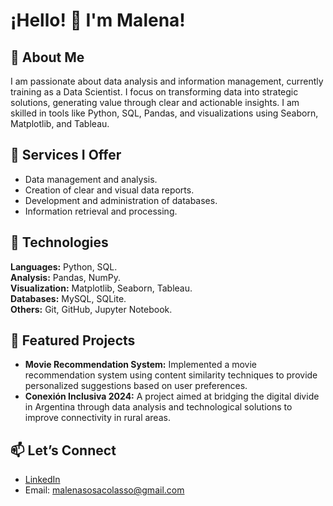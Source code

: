 # ¡Hello! 👋 I'm Malena!  

## 🌟 About Me  
I am passionate about data analysis and information management, currently training as a Data Scientist. I focus on transforming data into strategic solutions, generating value through clear and actionable insights. I am skilled in tools like Python, SQL, Pandas, and visualizations using Seaborn, Matplotlib, and Tableau.  

## 🚀 Services I Offer  
- Data management and analysis.  
- Creation of clear and visual data reports.  
- Development and administration of databases.  
- Information retrieval and processing.  

## 🔧 Technologies  
**Languages:** Python, SQL.  
**Analysis:** Pandas, NumPy.  
**Visualization:** Matplotlib, Seaborn, Tableau.  
**Databases:** MySQL, SQLite.  
**Others:** Git, GitHub, Jupyter Notebook.  

## 📂 Featured Projects  
- **Movie Recommendation System:** Implemented a movie recommendation system using content similarity techniques to provide personalized suggestions based on user preferences.  
- **Conexión Inclusiva 2024:** A project aimed at bridging the digital divide in Argentina through data analysis and technological solutions to improve connectivity in rural areas.  

## 📫 Let’s Connect  
- [LinkedIn](https://www.linkedin.com/in/malena-sosa-0224ab13a/)  
- Email: malenasosacolasso@gmail.com  
